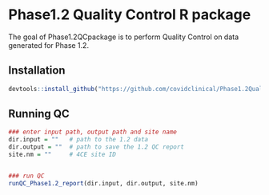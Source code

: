 
# Phase1.2 Quality Control R package

The goal of Phase1.2QCpackage is to perform Quality Control on data
generated for Phase 1.2.

## Installation

``` r
devtools::install_github("https://github.com/covidclinical/Phase1.2QualityControlRPackage", upgrade=FALSE)
```

## Running QC

``` r
### enter input path, output path and site name
dir.input = ""   # path to the 1.2 data
dir.output = ""  # path to save the 1.2 QC report
site.nm = ""     # 4CE site ID


### run QC
runQC_Phase1.2_report(dir.input, dir.output, site.nm)
```
